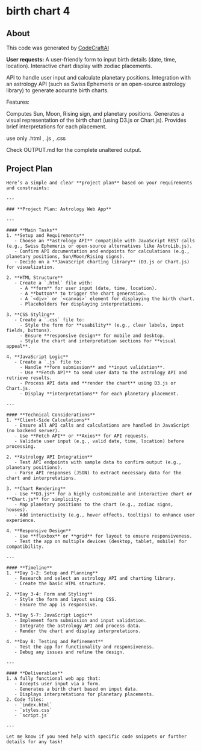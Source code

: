# birth chart 4

## About
This code was generated by [CodeCraftAI](https://codecraft.name)

**User requests:**
A user-friendly form to input birth details (date, time, location). Interactive chart display with zodiac placements.

API to handle user input and calculate planetary positions. Integration with an astrology API (such as Swiss Ephemeris or an open-source astrology library) to generate accurate birth charts.

Features:

Computes Sun, Moon, Rising sign, and planetary positions. Generates a visual representation of the birth chart (using D3.js or Chart.js). Provides brief interpretations for each placement.

use only .html , .js , .css

Check OUTPUT.md for the complete unaltered output.

## Project Plan
```
Here’s a simple and clear **project plan** based on your requirements and constraints:

---

### **Project Plan: Astrology Web App**

---

#### **Main Tasks**
1. **Setup and Requirements**
   - Choose an **astrology API** compatible with JavaScript REST calls (e.g., Swiss Ephemeris or open-source alternatives like AstroLib.js).
   - Confirm API documentation and endpoints for calculations (e.g., planetary positions, Sun/Moon/Rising signs).
   - Decide on a **JavaScript charting library** (D3.js or Chart.js) for visualization.

2. **HTML Structure**
   - Create a `.html` file with:
     - A **form** for user input (date, time, location).
     - A **button** to trigger the chart generation.
     - A `<div>` or `<canvas>` element for displaying the birth chart.
     - Placeholders for displaying interpretations.

3. **CSS Styling**
   - Create a `.css` file to:
     - Style the form for **usability** (e.g., clear labels, input fields, buttons).
     - Ensure **responsive design** for mobile and desktop.
     - Style the chart and interpretation sections for **visual appeal**.

4. **JavaScript Logic**
   - Create a `.js` file to:
     - Handle **form submission** and **input validation**.
     - Use **Fetch API** to send user data to the astrology API and retrieve results.
     - Process API data and **render the chart** using D3.js or Chart.js.
     - Display **interpretations** for each planetary placement.

---

#### **Technical Considerations**
1. **Client-Side Calculations**
   - Ensure all API calls and calculations are handled in JavaScript (no backend server).
   - Use **Fetch API** or **Axios** for API requests.
   - Validate user input (e.g., valid date, time, location) before processing.

2. **Astrology API Integration**
   - Test API endpoints with sample data to confirm output (e.g., planetary positions).
   - Parse API responses (JSON) to extract necessary data for the chart and interpretations.

3. **Chart Rendering**
   - Use **D3.js** for a highly customizable and interactive chart or **Chart.js** for simplicity.
   - Map planetary positions to the chart (e.g., zodiac signs, houses).
   - Add interactivity (e.g., hover effects, tooltips) to enhance user experience.

4. **Responsive Design**
   - Use **flexbox** or **grid** for layout to ensure responsiveness.
   - Test the app on multiple devices (desktop, tablet, mobile) for compatibility.

---

#### **Timeline**
1. **Day 1-2: Setup and Planning**
   - Research and select an astrology API and charting library.
   - Create the basic HTML structure.

2. **Day 3-4: Form and Styling**
   - Style the form and layout using CSS.
   - Ensure the app is responsive.

3. **Day 5-7: JavaScript Logic**
   - Implement form submission and input validation.
   - Integrate the astrology API and process data.
   - Render the chart and display interpretations.

4. **Day 8: Testing and Refinement**
   - Test the app for functionality and responsiveness.
   - Debug any issues and refine the design.

---

#### **Deliverables**
1. A fully functional web app that:
   - Accepts user input via a form.
   - Generates a birth chart based on input data.
   - Displays interpretations for planetary placements.
2. Code files:
   - `index.html`
   - `styles.css`
   - `script.js`

---

Let me know if you need help with specific code snippets or further details for any task!
```
